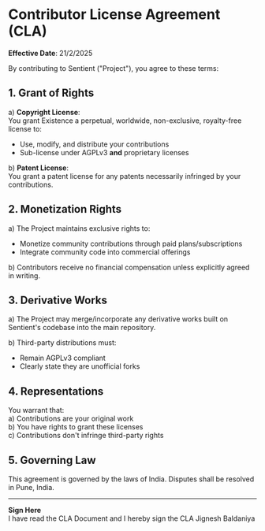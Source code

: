 # Contributor License Agreement (CLA)

**Effective Date**: 21/2/2025

By contributing to Sentient ("Project"), you agree to these terms:

## 1. Grant of Rights

a) **Copyright License**:  
You grant Existence a perpetual, worldwide, non-exclusive, royalty-free license to:

- Use, modify, and distribute your contributions
- Sub-license under AGPLv3 **and** proprietary licenses

b) **Patent License**:  
You grant a patent license for any patents necessarily infringed by your contributions.

## 2. Monetization Rights

a) The Project maintains exclusive rights to:

- Monetize community contributions through paid plans/subscriptions
- Integrate community code into commercial offerings

b) Contributors receive no financial compensation unless explicitly agreed in writing.

## 3. Derivative Works

a) The Project may merge/incorporate any derivative works built on Sentient's codebase into the main repository.

b) Third-party distributions must:

- Remain AGPLv3 compliant
- Clearly state they are unofficial forks

## 4. Representations

You warrant that:  
a) Contributions are your original work  
b) You have rights to grant these licenses  
c) Contributions don't infringe third-party rights

## 5. Governing Law

This agreement is governed by the laws of India. Disputes shall be resolved in Pune, India.

---

**Sign Here**  
I have read the CLA Document and I hereby sign the CLA
Jignesh Baldaniya
